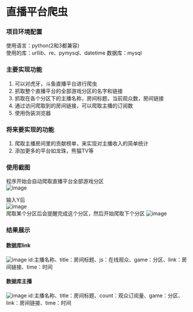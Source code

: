 # 直播平台爬虫
### 项目环境配置
使用语言：python(2和3都兼容)  
使用的库：urllib、re、pymysql、datetime
数据库：mysql   

### 主要实现功能
1. 可以对虎牙，斗鱼直播平台进行爬虫
2. 抓取整个直播平台的全部游戏分区的名字和链接
3. 抓取在各个分区下的主播名称，房间标题，当前观众数，房间链接
4. 通过访问爬取到的房间链接，可以爬取主播的订阅数
5. 使用伪装浏览器

### 将来要实现的功能
1. 爬取主播房间里的贡献榜单，来实现对主播收入的简单统计
2. 添加更多的平台如龙珠，熊猫TV等

### 使用截图
程序开始会自动爬取直播平台全部游戏分区  
![image](https://note.youdao.com/yws/public/resource/ebe0db6e35cc561cc39c167523cad0b4/xmlnote/37827A7C481B4265BEADF6EA8B1A500A/16108)  

输入Y后  
![image](https://note.youdao.com/yws/public/resource/ebe0db6e35cc561cc39c167523cad0b4/xmlnote/ACF2B2E5AB03459C84C6D91A8105733A/16112)  
爬取某个分区后会提醒完成这个分区，然后开始爬取下个分区
![image](https://note.youdao.com/yws/public/resource/ebe0db6e35cc561cc39c167523cad0b4/xmlnote/056EA84D79D64391B87BDC45D64300BF/16118)  
### 结果展示
#### 数据库link
![image](https://note.youdao.com/yws/public/resource/ebe0db6e35cc561cc39c167523cad0b4/xmlnote/9062AD70E6D84F60AF065BAD179939EE/16121)
id:主播名称、title：房间标题、js：在线观众、game：分区、link：房间链接、time：时间
#### 数据库主播
![image](https://note.youdao.com/yws/public/resource/ebe0db6e35cc561cc39c167523cad0b4/xmlnote/79ABF0B620F0419083CA60FC3E2D403A/16123)
id:主播名称、title：房间标题、count：观众订阅量、game：分区、link：房间链接、time：时间


